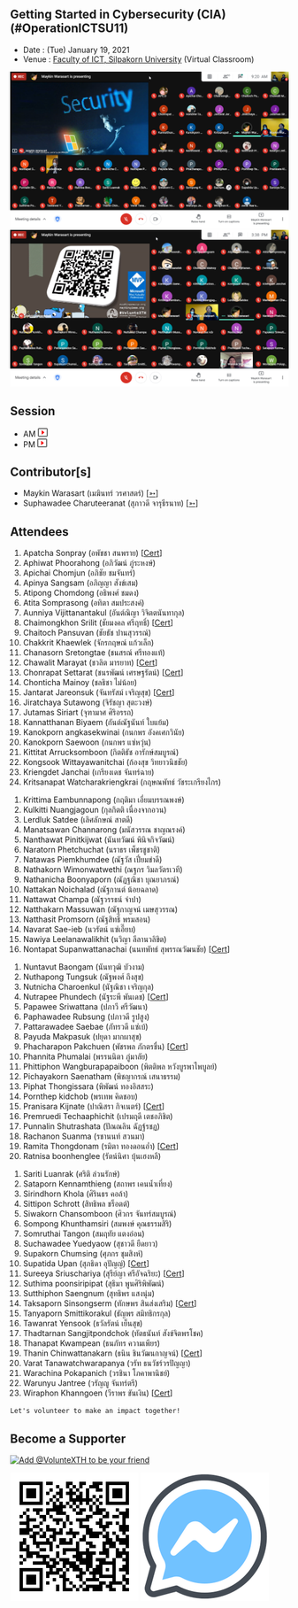 ## Getting Started in Cybersecurity (CIA) (#OperationICTSU11)

+ Date : (Tue) January 19, 2021
+ Venue : [Faculty of ICT, Silpakorn University](https://www.ict.su.ac.th/) (Virtual Classroom)

[![](OperationICTSU11/pic/2021-01-19_092057.png "#OperationICTSU11")](OperationICTSU11/pic/2021-01-19_092057.png)
[![](OperationICTSU11/pic/2021-01-19_153833.png "#OperationICTSU11")](OperationICTSU11/pic/2021-01-19_153833.png)

## Session
+ AM [![](OperationICTSU11/pic/video-youtube.png "#OperationICTSU11")](https://drive.google.com/file/d/1WIBS7C9WjLMUPKi6UnHyJyvzb07-YMP_)
+ PM [![](OperationICTSU11/pic/video-youtube.png "#OperationICTSU11")](https://drive.google.com/file/d/1S9Hxg1JAsBQquqYmnh8LM6dtSGJ8N6CZ)

## Contributor[s]
+ Maykin Warasart (เมฆินทร์ วรศาสตร์) [[➳](http://mk.in.th)]
+ Suphawadee Charuteeranat (สุภาวดี จารุธีรนาท) [[➳](https://www.facebook.com/thdeemiss03)]

## Attendees
<!--  [[Cert](OperationICTSU11/attendance/xxx.pdf)] -->
1. Apatcha Sonpray (อพัชชา สนพราย) [[Cert](OperationICTSU11/attendance/VXOpICTSU11-20210119-Apatcha-Sonpray.pdf)]
1. Aphiwat Phoorahong (อภิวัฒน์ ภู่ระหงษ์)
1. Apichai Chomjun (อภิชัย ชมจันทร์)
1. Apinya Sangsam (อภิญญา สังข์เสม)
1. Atipong Chomdong (อธิพงศ์ ชมดง)
1. Atita Somprasong (อทิตา สมประสงค์)
1. Aunniya Vijittanantakul (อันต์ณิญา วิจิตตนันทากุล)
1. Chaimongkhon Srilit (ชัยมงคล ศรีฤทธิ์) [[Cert](OperationICTSU11/attendance/VXOpICTSU11-20210119-Chaimongkhon-Srilit.pdf)]
1. Chaitoch Pansuvan (ชัยธัช ปานสุวรรณ์)
1. Chakkrit Khaewlek (จักรกฤษณ์ แก้วเล็ก)
1. Chanasorn Sretongtae (ชนสรณ์ ศรีทองแท้)
1. Chawalit Marayat (ชวลิต มารยาท) [[Cert](OperationICTSU11/attendance/VXOpICTSU11-20210119-Chawalit-Marayat.pdf)]
1. Chonrapat Settarat (ชนรพัฒน์ เศรษฐรัตน์) [[Cert](OperationICTSU11/attendance/VXOpICTSU11-20210119-Chonrapat-Settarat.pdf)]
1. Chonticha Mainoy (ชลธิชา ไม่น้อย)
1. Jantarat Jareonsuk (จันทรัสม์ เจริญสุข) [[Cert](OperationICTSU11/attendance/VXOpICTSU11-20210119-Jantarat-Jareonsuk.pdf)]
1. Jiratchaya Sutawong (จิรัชญา สุตะวงษ์)
1. Jutamas Siriart (จุฑามาศ ศิริอรรถ)
1. Kannatthanan Biyaem (กันต์ณัฐนันท์ ใบแย้ม)
1. Kanokporn angkasekwinai (กนกพร อังคเศกวินัย)
1. Kanokporn Saewoon (กนกพร แซ่หวุ่น)
1. Kittitat Arrucksomboon (กิตติธัช อารักษ์สมบูรณ์)
1. Kongsook Wittayawanitchai (ก้องสุข วิทยาวนิชชัย)
1. Kriengdet Janchai (เกรียงเดช จันทร์ฉาย)
1. Kritsanapat Watcharakriengkrai (กฤษณพัทธ์ วัชระเกรียงไกร)
<!--  [[Cert](OperationICTSU11/attendance/xxx.pdf)] -->
1. Krittima Eambunnapong (กฤติมา เอี่ยมบรรณพงษ์)
1. Kulkitti Nuangjagoun (กุลกิตติ เนื่องจากอวน)
1. Lerdluk Satdee (เลิศลักษณ์ สาตดี)
1. Manatsawan Channarong (มนัสวรรณ ชาญณรงค์)
1. Nanthawat Pinitkijwat (นันทวัฒน์ พินิจกิจวัฒน์)
1. Naratorn Phetchuchat (นราธร เพ็ชรชูชาติ)
1. Natawas Piemkhumdee (ณัฐวัส เปี่ยมขำดี)
1. Nathakorn Wimonwatwethi (ณฐกร วิมลวัตรเวที)
1. Nathanicha Boonyaporn (ณัฏฐณิชา บุณยาภรณ์)
1. Nattakan Noichalad (ณัฐกานต์ น้อยฉลาด)
1. Nattawat Champa (ณัฐวรรธน์ จำปา)
1. Natthakarn Massuwan (ณัฐกาญจน์ เมษสุวรรณ)
1. Natthasit Promsorn (ณัฐสิทธิ์ พรมสอน)
1. Navarat Sae-ieb (นวรัตน์ แซ่เอี๊ยบ)
1. Nawiya Leelanawalikhit (นวิญา ลีลานวลิขิต)
1. Nontapat Supanwattanachai (นนทพัทธ์ สุพรรณวัฒนชัย) [[Cert](OperationICTSU11/attendance/VXOpICTSU11-20210119-Nontapat-Supanwattanachai.pdf)]
<!--  [[Cert](OperationICTSU11/attendance/xxx.pdf)] -->
1. Nuntavut Baongam (นันทวุฒิ บัวงาม)
1. Nuthapong Tungsuk (ณัฐพงศ์ ถึงสุข)
1. Nutnicha Charoenkul (นัฐณิชา เจริญกุล)
1. Nutrapee Phundech (นัฐระพี พันเดช)  [[Cert](OperationICTSU11/attendance/VXOpICTSU11-20210119-Nutrapee-Phundech.pdf)]
1. Papawee Sriwattana (ปภาวี ศรีวัฒนา)
1. Paphawadee Rubsung (ปภาวดี รูปสูง)
1. Pattarawadee Saebae (ภัทรวดี แซ่เบ้)
1. Payuda Makpasuk (ปยุดา มากผาสุข)
1. Phacharapon Pakchuen (พัชรพล ภักตรชื่น) [[Cert](OperationICTSU11/attendance/VXOpICTSU11-20210119-Phacharapon-Pakchuen.pdf)]
1. Phannita Phumalai (พรรนนิตา ภู่มาลัย)
1. Phittiphon Wangburapapaiboon (พิตติพล หวังบูรพาไพบูลย์)
1. Pichayakorn Saenatham (พิชญากรณ์ เสนาธรรม)
1. Piphat Thongissara (พิพัฒน์ ทองอิสสระ)
1. Pornthep kidchob (พรเทพ คิดชอบ)
1. Pranisara Kijnate (ปาณิสรา กิจเนตร์) [[Cert](OperationICTSU11/attendance/VXOpICTSU11-20210119-Pranisara-Kijnate.pdf)]
1. Premruedi Techaaphichit (เปรมฤดี เตชอภิชิต)
1. Punnalin Shutrashata (ปัณณลิน ฉัฏฐ์รชฏ)
1. Rachanon Suanma (รชานนท์ สวนมา)
1. Ramita Thongdonam (รมิตา ทองดอนอ่ำ) [[Cert](OperationICTSU11/attendance/VXOpICTSU11-20210119-Ramita-Thongdonam.pdf)]
1. Ratnisa boonhenglee (รัตน์นิศา บุ้นเฮงหลี)
<!--  [[Cert](OperationICTSU11/attendance/xxx.pdf)] -->
1. Sariti Luanrak (ศริติ ล่วนรักษ์)
1. Sataporn Kennamthieng (สถาพร เคนน้ำเที่ยง)
1. Sirindhorn Khola (ศิรินธร คอล้า)
1. Sittipon Schrott (สิทธิพล ชร็อตต์)
1. Siwakorn Chansomboon (ศิวกร จันทร์สมบูรณ์)
1. Sompong Khunthamsiri (สมพงษ์ คุณธรรมสิริ)
1. Somruthai Tangon (สมฤทัย แตงอ่อน)
1. Suchawadee Yuedyaow (สุชาวดี ยืดยาว)
1. Supakorn Chumsing (ศุภกร ชุมสิงห์)
1. Supatida Upan (สุภธิดา อุปัญญ์) [[Cert](OperationICTSU11/attendance/VXOpICTSU11-20210119-Supatida-Upan.pdf)]
1. Sureeya Sriuschariya (สุรีย์ญา ศรีอัจฉริยะ) [[Cert](OperationICTSU11/attendance/VXOpICTSU11-20210119-Sureeya-Sriuschariya.pdf)]
1. Suthima poonsiripipat (สุธิมา พูนศิริพิพัฒน์)
1. Sutthiphon Saengnum (สุทธิพร แสงนุ่ม)
1. Taksaporn Sinsongserm (ทักษพร สินส่งเสริม) [[Cert](OperationICTSU11/attendance/VXOpICTSU11-20210119-Taksaporn-Sinsongserm.pdf)]
1. Tanyaporn Smittikorakul (ธัญพร สมิทธิกรกุล)
1. Tawanrat Yensook (ธวัลรัตน์ เย็นสุข)
1. Thadtarnan Sangjitpondchok (ทัตธนันท์ สังข์จิตพรโชค)
1. Thanapat Kwampean (ธนภัทร ความเพียร)
1. Thanin Chinwattanakarn (ธนิน ชินวัฒนกาญจน์) [[Cert](OperationICTSU11/attendance/VXOpICTSU11-20210119-Thanin-Chinwattanakarn.pdf)]
1. Varat Tanawatchwarapanya (วรัท ธนวัชร์วรปัญญา)
1. Warachina Pokapanich (วรชินา โภคาพานิชย์)
1. Warunyu Jantree (วรัญญู จันทร์ตรี)
1. Wiraphon Khanngoen (วีราพร ขันเงิน) [[Cert](OperationICTSU11/attendance/VXOpICTSU11-20210119-Wiraphon-Khanngoen.pdf)]
<!--  [[Cert](OperationICTSU11/attendance/xxx.pdf)] -->


```markdown
Let's volunteer to make an impact together!
```

## Become a Supporter

[![](https://scdn.line-apps.com/n/line_add_friends/btn/en.png "Add @VolunteXTH to be your friend")](https://lin.ee/cnIgUj4)

[![](/@VolunteXTH.png "Add @VolunteXTH to be your friend")](https://line.me/R/ti/p/@voluntex)
[![](/fb-m.png "Talk to us via FB messenger")](https://m.me/VolunteXTH)